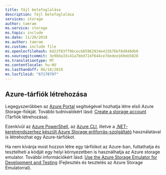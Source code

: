 ```yaml
---
title: fájl belefoglalása
description: fájl belefoglalása
services: storage
author: tamram
ms.service: storage
ms.topic: include
ms.date: 11/20/2018
ms.author: tamram
ms.custom: include file
ms.openlocfilehash: 6d22f83ff9bcec685962934e415676bf8d948db0
ms.sourcegitcommit: 3e98da33c41a7bbd724f644ce7dedee169eb5028
ms.translationtype: MT
ms.contentlocale: hu-HU
ms.lasthandoff: 06/18/2019
ms.locfileid: "67178797"
---
```

## <a name="create-an-azure-storage-account"></a>Azure-tárfiók létrehozása

Legegyszerűbben az [Azure Portal](https://portal.azure.com) segítségével hozhatja létre első Azure Storage-fiókját. További tudnivalókért lásd: [Create a storage account](../articles/storage/common/storage-quickstart-create-account.md) (Tárfiók létrehozása).

Ezenkívül az [Azure PowerShell](../articles/storage/common/storage-powershell-guide-full.md), az [Azure CLI](../articles/storage/common/storage-azure-cli.md), illetve a [.NET-keretrendszerhez készült Azure Storage erőforrás-szolgáltató](https://azure.microsoft.com/resources/samples/storage-dotnet-resource-provider-getting-started/) használatával is létrehozhat egy Azure-tárfiókot.

Ha nem kívánja most hozzon létre egy tárfiókot az Azure-ban, futtathatja és tesztelheti a kódját egy helyi környezetben is használhatja az Azure storage emulator. További információkért lásd: [Use the Azure Storage Emulator for Development and Testing](../articles/storage/common/storage-use-emulator.md) (Fejlesztés és tesztelés az Azure Storage Emulatorral).


